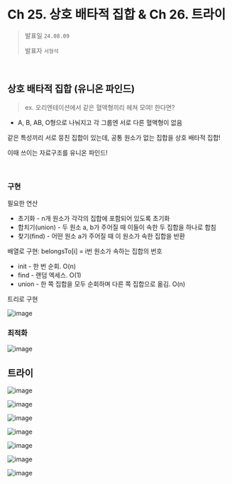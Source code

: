 # Ch 25. 상호 배타적 집합 & Ch 26. 트라이

> 발표일 `24.08.09`
>
> 발표자 `서형석`

<br/>

## 상호 배타적 집합 (유니온 파인드)

> ex. 오리엔테이션에서 같은 혈액형끼리 헤쳐 모여! 한다면?
-  A, B, AB, O형으로 나눠지고 각 그룹엔 서로 다른 혈액형이 없음

같은 특성끼리 서로 뭉친 집합이 있는데, 공통 원소가 없는 집합을 상호 배타적 집합!

이때 쓰이는 자료구조를 유니온 파인드!

<br/>

### 구현

필요한 연산
- 초기화 - n개 원소가 각각의 집합에 포함되어 있도록 초기화
- 합치기(union) - 두 원소 a, b가 주어질 때 이들이 속한 두 집합을 하나로 합침
- 찾기(find) - 어떤 원소 a가 주어질 때 이 원소가 속한 집합을 반환

배열로 구현: belongsTo[i] = i번 원소가 속하는 집합의 번호
- init - 한 번 순회. O(n)
- find - 랜덤 엑세스. O(1)
- union - 한 쪽 집합을 모두 순회하며 다른 쪽 집합으로 옮김. O(n)

트리로 구현


![image](https://github.com/user-attachments/assets/2f28ecd5-6c57-4b0e-a74e-c78766162aab)




### 최적화

![image](https://github.com/user-attachments/assets/45159a46-ca21-4ca2-b34e-9236d625115a)







## 트라이

![image](https://github.com/user-attachments/assets/b27707bd-cc85-473b-8154-efdce044fec0)


![image](https://github.com/user-attachments/assets/c15f9a80-1ed4-4c9b-9259-35c1b5e3e0f3)


![image](https://github.com/user-attachments/assets/e19e652e-d5f1-4ba1-a92e-49eeea07b957)


![image](https://github.com/user-attachments/assets/c517c5d6-99bc-444c-aa1a-c6f00f8f57a6)


![image](https://github.com/user-attachments/assets/6a708ca6-068b-473f-8288-1359b2ad6b19)


![image](https://github.com/user-attachments/assets/b57c042c-7280-4b8f-a360-676c6348608c)


![image](https://github.com/user-attachments/assets/a6cb3e16-266e-4239-8b5d-46c1cda62667)
